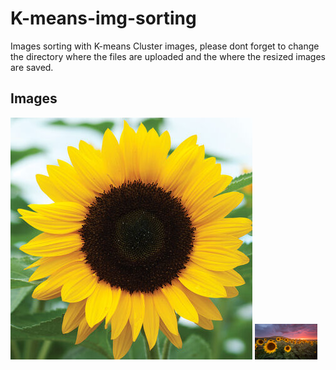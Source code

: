 # K-means-img-sorting
Images sorting with K-means
Cluster images, please dont forget to change the directory where the files are uploaded and the where the resized images are saved.
## Images
<img src="Images/Sunflower/01814_01_sunrichorangesum.jpg">
<img src="Images/Sunflower/20150725-IMG_1442-Edit-2.jpg" width="100">
